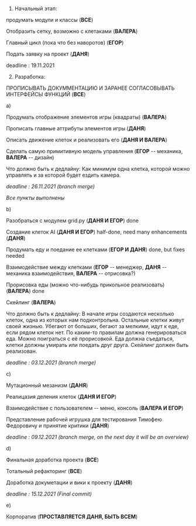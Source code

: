 1)  Начальный этап:

продумать модули и классы (**ВСЕ**)

Отобразить сетку, возможно с клетаками (**ВАЛЕРА**)

Главный цикл (пока что без наворотов) (**ЕГОР**)

Подать заявку на проект (**ДАНЯ**)

deadline : 19.11.2021

2) Разработка:

ПРОПИСЫВАТЬ ДОКУММЕНТАЦИЮ И ЗАРАНЕЕ СОГЛАСОВЫВАТЬ ИНТЕРФЕЙСЫ ФУНКЦИЙ (**ВСЕ**)

a)

Продумать отображение элементов игры (квадраты) (**ВАЛЕРА**)

Прописать главные аттрибуты элементов игры (**ДАНЯ**)

Описать движение клеток и реализовать его (**ДАНЯ И ВАЛЕРА**)

Сделать самую примитивную модель управления (**ЕГОР** -- механика, **ВАЛЕРА** -- дизайн)

Что должно быть к дедлайну: Как минимум одна клетка, которой можно управлять и за которой будет ездить камера.

*deadline : 26.11.2021 (branch merge)*

*Все пункты выполнены*

b)

Разобраться с модулем grid.py (**ДАНЯ И ЕГОР**) done

Создание клеток AI (**ДАНЯ И ЕГОР**) half-done, need many enhancements (**ДАНЯ**)

Продумать еду и поедание ее клетками (**ЕГОР И ДАНЯ**) done, but fixes needed

Взаимодействие между клетками (**ЕГОР** -- менеджер, **ДАНЯ** -- механика взаимодействия, **ВАЛЕРА** -- отрисовка?)

Прорисовка еды (можно что-нибудь прикольное реализовать) (**ВАЛЕРА**) done

Скейлинг (**ВАЛЕРА**) 

Что должно быть к дедлайну: В начале игры создаются несколько клеток, одна из которых нам подконтрольна.
Остальные клетки живут своей жизнью. Убегают от больших, бегают за мелкими, идут к еде, если рядом клеток нет.
По каким-то правилам должна генерироваться еда. Можно поиграться с её прорисовкой. Еда должна съедаться, клетки должны
умирать или поедать друг друга. Скейлинг должен быть реализован.

*deadline : 03.12.2021 (branch merge)*

c)

Мутационный мезанизм (**ДАНЯ**)

Реалицазия деления клеток (**ДАНЯ И ЕГОР**)

Взаимодействие с пользователем -- меню, консоль (**ВАЛЕРА И ЕГОР**)

Представление рабочей игрушка для тестирования Тимофею Федоровичу и принятие критики (**ДАНЯ**)

*deadline : 09.12.2021 (branch merge, on the next day it will be an overview)*

d)

Финальная доработка проекта (**ВСЕ**)

Тотальный рефакторинг (**ВСЕ**)

Доработка докуметации и вики к проекту (**ДАНЯ**)

*deadline : 15.12.2021 (Final commit)*

e) 

Корпоратив (**ПРОСТАВЛЯЕТСЯ ДАНЯ, БЫТЬ ВСЕМ**)
